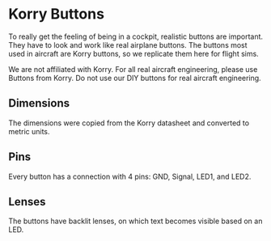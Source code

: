 # Korry Buttons

To really get the feeling of being in a cockpit, realistic buttons are important. They have to look and work like real airplane buttons. The buttons most used in aircraft are Korry buttons, so we replicate them here for flight sims.

We are not affiliated with Korry. For all real aircraft engineering, please use Buttons from Korry. Do not use our DIY buttons for real aircraft engineering.

## Dimensions

The dimensions were copied from the Korry datasheet and converted to metric units.

## Pins

Every button has a connection with 4 pins: GND, Signal, LED1, and LED2.

## Lenses

The buttons have backlit lenses, on which text becomes visible based on an LED.